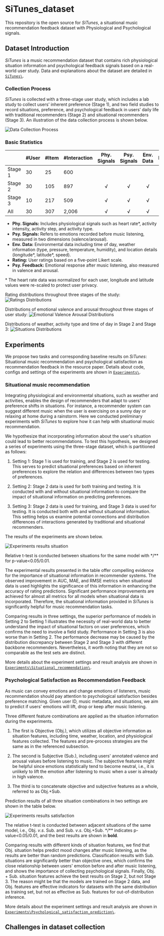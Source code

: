 # SiTunes_dataset
This repository is the open source for *SiTunes*,  a situational music recommendation feedback dataset with Physiological and Psychological signals.

## Dataset Introduction
*SiTunes* is a music recommendation dataset that contains rich physiological situation information and psychological feedback signals based on a real-world user study. Data and explanations about the dataset are detailed in [`SiTunes\`](/SiTunes/).

### Collection Process
*SiTunes* is collected with a three-stage user study, which includes a lab study to collect users’ inherent preference (Stage 1), and two field studies to record situations, preference, and psychological feedback in users’ daily life with traditional recommenders (Stage 2) and situational recommenders (Stage 3).
An illustration of the data collection process is shown below.


![Data Collection Process](./log/_static/Experiment_flow.png)


### Basic Statistics

|         | #User | #Item | #Interaction | Phy. Signals | Psy. Signals | Env. Data | Rating | Psy. Feedback |
|---------|-------|-------|--------------|:------------:|:------------:|:---------:|:------:|:-------------:|
| Stage 1 | 30    | 25    | 600          |              |              |           |   √    |       √       |
| Stage 2 | 30    | 105   | 897          |       √      |       √      |     √     |   √    |       √       |
| Stage 3 | 10    | 217   | 509          |       √      |       √      |     √     |   √    |       √       |
| All     | 30    | 307   | 2,006        |       √      |       √      |     √     |   √    |       √       |

- **Phy. Signals:** Includes physiological signals such as heart rate*, activity intensity, activity step, and activity type.
- **Psy. Signals:** Refers to emotions recorded before music listening, measured in two dimensions (valence/arousal).
- **Env. Data:** Environmental data including time of day, weather information (type, pressure, temperature, humidity), and location details (longitude*, latitude*, speed).
- **Rating:** User ratings based on a five-point Likert scale.
- **Psy. Feedback:** Emotional response after music listening, also measured in valence and arousal.

\* The heart rate data was normalized for each user, longitude and latitude values were re-scaled to protect user privacy.

Rating distributions throughout three stages of the study:
![Ratings Distributions](./log/_static/Ratings_distributions.png)

Distributions of emotional valence and arousal throughout three stages of user study:
![Emotional Valence Arousal Distributions](./log/_static/Emo_distributions.png)

Distributions of weather, activity type and time of day in Stage 2 and Stage 3: 
![Situations Distributions](./log/_static/Situations_distributions.png)

## Experiments
We propose two tasks and corresponding baseline results on *SiTunes*: Situational music recommendation and psychological satisfaction as recommendation feedback in the resource paper.
Details about code, configs and settings of the experiments are shown in [`Experiments\`](/Experiments/).

### Situational music recommendation
Integrating physiological and environmental situations, such as weather and activities, enables the design of recommenders that adapt to users' preference shifts in situations. 
For instance, a recommender system can suggest different music when the user is exercising on a sunny day or relaxing at home during a rainstorm.
Here we conducted preliminary experiments with *SiTunes* to explore how it can help with situational music recommendation.

We hypothesize that incorporating information about the user's situation could lead to better recommendations. 
To test this hypothesis, we designed a series of experiments using the three-stage dataset, which is partitioned as follows:

1. Setting 1: Stage 1 is used for training, and Stage 2 is used for testing. 
    This serves to predict situational preferences based on inherent preferences to explore the relation and differences between two types of preferences. 
    
2. Setting 2: Stage 2 data is used for both training and testing. It is conducted with and without situational information to compare the impact of situational information on predicting preferences. 
    
3. Setting 3: Stage 2 data is used for training, and Stage 3 data is used for testing. It is conducted both with and without situational information. This setting helps us examine potential connections and distribution differences of interactions generated by traditional and situational recommenders.
   
The results of the experiments are shown below.

![Experiments results situation](./log/_static/Situational_recommendation_experiments_results.png)

Relative t-test is conducted between situations for the same model with \*/*\* for p-value<0.05/0.01.

The experimental results presented in the table offer compelling evidence for the importance of situational information in recommender systems. The observed improvement in AUC, MAE, and RMSE metrics when situational data is used highlights the significance of this information in enhancing the accuracy of rating predictions. Significant performance improvements are achieved for almost all metrics for all models when situational data is incorporated. Therefore, the situational information provided in *SiTunes* is significantly helpful for music recommendation tasks.

Comparing results in three settings,
the superior performance of models in Setting 2 to Setting 1 illustrates the necessity of real-world data to better understand the impact of situational factors on user preferences, which confirms the need to involve a field study. 
Performance in Setting 3 is also worse than in Setting 2.
The performance decrease may be caused by the distribution discrepancy between Stage 2 and Stage 3 with different backbone recommenders. 
Nevertheless, it worth noting that they are not so comparable as the test sets are distinct.

More details about the experiment settings and result analysis are shown in [`Experiments\Situational_recommendation\`](/Experiments/Situational_recommendation).

### Psychological Satisfaction as Recommendation Feedback

As music can convey emotions and change emotions of listeners, music recommendation should pay attention to psychological satisfaction besides preference matching.
Given user ID, music metadata, and situations, we aim to predict if users' emotions will lift, drop or keep after music listening.

Three different feature combinations are applied as the situation information during the experiments. 
1. The first is Objective (Obj.), which utilizes all objective information as situation features, including time, weather, location, and physiological features collected. The features and pre-process strategies are the same as in the referenced subsection.

2. The second is Subjective (Sub.), including users' annotated valence and arousal values before listening to music. The subjective features might be helpful since emotions statistically tend to become neutral, i.e., it is unlikely to lift the emotion after listening to music when a user is already in high valence.

3. The third is to concatenate objective and subjective features as a whole, referred to as Obj.+Sub.

Prediction results of all three situation combinations in two settings are shown in the table below.

![Experiments results satisfaction](./log/_static/Psychological_satisfaction_prediction_task.png)

The relative t-test is conducted between adjacent situations of the same model, i.e., Obj. $v.s.$ Sub. and Sub. $v.s.$ Obj.+Sub.
\*/*\* indicates p-value<0.05/0.01, and the best results are shown in **bold**.

Comparing results with different kinds of situation features, we find that Obj. situation helps predict mood changes after music listening, as the results are better than random predictions.
Classification results with Sub. situations are significantly better than objective ones, which confirms the close relationship between users' emotion before and after music listening, and shows the importance of collecting psychological signals.
Finally, Obj. + Sub. situation features achieve the best results on Stage 2, but not Stage 3.
The reason might be that the models are trained on Stage 2 data, and Obj. features are effective indicators for datasets with the same distribution as training set, but not as effective as Sub. features for out-of-distribution inference.

More details about the experiment settings and result analysis are shown in [`Experiments\Psychological_satisfaction_prediction\`](/Experiments/Psychological_satisfaction_prediction).

## Challenges in dataset collection
